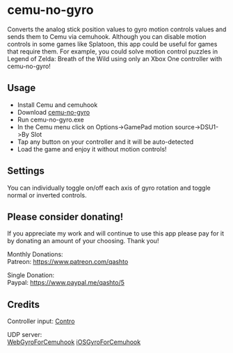# cemu-no-gyro

Converts the analog stick position values to gyro motion controls values and sends them to Cemu via cemuhook.  Although you can disable motion controls in some games like Splatoon, this app could be useful for games that require them.  For example, you could solve motion control puzzles in Legend of Zelda: Breath of the Wild using only an Xbox One controller with cemu-no-gyro!

## Usage

-   Install Cemu and cemuhook
-   Download [cemu-no-gyro](https://github.com/quinton-ashley/cemu-no-gyro/releases)
-   Run cemu-no-gyro.exe
-   In the Cemu menu click on Options->GamePad motion source->DSU1->By Slot
-   Tap any button on your controller and it will be auto-detected
-   Load the game and enjoy it without motion controls!

## Settings

You can individually toggle on/off each axis of gyro rotation and toggle normal or inverted controls.

## Please consider donating!

If you appreciate my work and will continue to use this app please pay for it by donating an amount of your choosing.  Thank you!

Monthly Donations:  
Patreon: <https://www.patreon.com/qashto>  

Single Donation:  
Paypal: <https://www.paypal.me/qashto/5>  

## Credits

Controller input:
[Contro](https://github.com/shroudedcode/contro#readme)

UDP server:  
[WebGyroForCemuhook](https://github.com/hjmmc/WebGyroForCemuhook)
[iOSGyroForCemuhook](https://github.com/denismr/iOSGyroForCemuhook)
